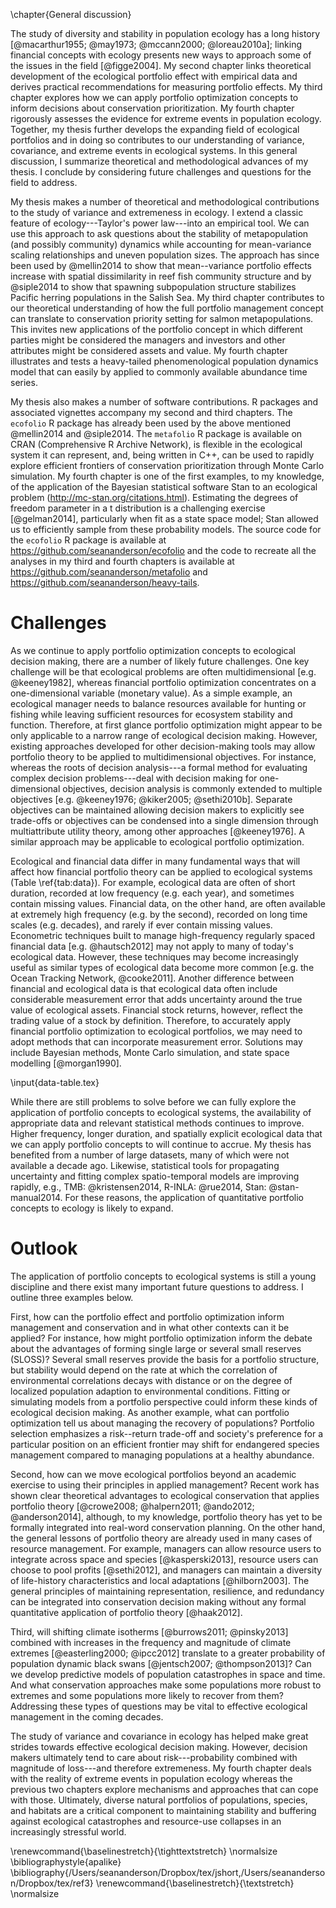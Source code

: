 \chapter{General discussion}

The study of diversity and stability in population ecology has a long history
[@macarthur1955; @may1973; @mccann2000; @loreau2010a]; linking financial
concepts with ecology presents new ways to approach some of the issues in the
field [@figge2004]. My second chapter links theoretical development of the
ecological portfolio effect with empirical data and derives practical
recommendations for measuring portfolio effects. My third chapter explores how
we can apply portfolio optimization concepts to inform decisions about
conservation prioritization. My fourth chapter rigorously assesses the evidence
for extreme events in population ecology. Together, my thesis further develops
  the expanding field of ecological portfolios and in doing so contributes to
  our understanding of variance, covariance, and extreme events in ecological
  systems. In this general discussion, I summarize theoretical and
  methodological advances of my thesis. I conclude by considering future
  challenges and questions for the field to address.

My thesis makes a number of theoretical and methodological contributions to the
study of variance and extremeness in ecology. I extend a classic feature of
ecology---Taylor's power law---into an empirical tool. We can use this approach
to ask questions about the stability of metapopulation (and possibly community)
dynamics while accounting for mean-variance scaling relationships and uneven
population sizes. The approach has since been used by @mellin2014 to show that
mean--variance portfolio effects increase with spatial dissimilarity in reef
fish community structure and by @siple2014 to show that spawning subpopulation
structure stabilizes Pacific herring populations in the Salish Sea. My third
chapter contributes to our theoretical understanding of how the full portfolio
management concept can translate to conservation priority setting for salmon
metapopulations. This invites new applications of the portfolio concept in
which different parties might be considered the managers and investors and
other attributes might be considered assets and value. My fourth chapter
illustrates and tests a heavy-tailed phenomenological population dynamics model
that can easily by applied to commonly available abundance time series.

My thesis also makes a number of software contributions. R packages and
associated vignettes accompany my second and third chapters. The `ecofolio` R
package has already been used by the above mentioned @mellin2014 and
@siple2014. The `metafolio` R package is available on CRAN (Comprehensive R
Archive Network), is flexible in the ecological system it can represent, and,
being written in C++, can be used to rapidly explore efficient frontiers of
conservation prioritization through Monte Carlo simulation. My fourth chapter
is one of the first examples, to my knowledge, of the application of the
Bayesian statistical software Stan to an ecological problem
(<http://mc-stan.org/citations.html>). Estimating the degrees of freedom
parameter in a t distribution is a challenging exercise [@gelman2014],
particularly when fit as a state space model; Stan allowed us to efficiently
sample from these probability models. The source code for the `ecofolio` R
package is available at <https://github.com/seananderson/ecofolio> and the code
to recreate all the analyses in my third and fourth chapters is available at
<https://github.com/seananderson/metafolio> and
<https://github.com/seananderson/heavy-tails>.

# Challenges

As we continue to apply portfolio optimization concepts to ecological decision
making, there are a number of likely future challenges. One key challenge will
be that ecological problems are often multidimensional [e.g. @keeney1982],
whereas financial portfolio optimization concentrates on a one-dimensional
variable (monetary value). As a simple example, an ecological manager needs to
balance resources available for hunting or fishing while leaving sufficient
resources for ecosystem stability and function. Therefore, at first glance
portfolio optimization might appear to be only applicable to a narrow range of
ecological decision making. However, existing approaches developed for other
decision-making tools may allow portfolio theory to be applied to
multidimensional objectives. For instance, whereas the roots of decision
analysis---a formal method for evaluating complex decision problems---deal with
decision making for one-dimensional objectives, decision analysis is commonly
extended to multiple objectives [e.g. @keeney1976; @kiker2005; @sethi2010b].
Separate objectives can be maintained allowing decision makers to explicitly
see trade-offs or objectives can be condensed into a single dimension through
multiattribute utility theory, among other approaches [@keeney1976]. A similar
approach may be applicable to ecological portfolio optimization.

Ecological and financial data differ in many fundamental ways that will affect
how financial portfolio theory can be applied to ecological systems (Table
\ref{tab:data}). For example, ecological data are often of short duration,
recorded at low frequency (e.g. each year), and sometimes contain missing
values. Financial data, on the other hand, are often available at extremely
high frequency (e.g. by the second), recorded on long time scales (e.g.
decades), and rarely if ever contain missing values. Econometric techniques
built to manage high-frequency regularly spaced financial data [e.g.
@hautsch2012] may not apply to many of today's ecological data. However, these
techniques may become increasingly useful as similar types of ecological data
become more common [e.g. the Ocean Tracking Network, @cooke2011]. Another
difference between financial and ecological data is that ecological data often
include considerable measurement error that adds uncertainty around the true
value of ecological assets. Financial stock returns, however, reflect the
trading value of a stock by definition. Therefore, to accurately apply
financial portfolio optimization to ecological portfolios, we may need to adopt
methods that can incorporate measurement error. Solutions may include Bayesian
methods, Monte Carlo simulation, and state space modelling [@morgan1990].

\input{data-table.tex}

While there are still problems to solve before we can fully explore the
application of portfolio concepts to ecological systems, the availability of
appropriate data and relevant statistical methods continues to improve. Higher
frequency, longer duration, and spatially explicit ecological data that we can
apply portfolio concepts to will continue to accrue. My thesis has benefited
from a number of large datasets, many of which were not available a decade ago.
Likewise, statistical tools for propagating uncertainty and fitting complex
spatio-temporal models are improving rapidly, e.g., TMB: @kristensen2014,
R-INLA: @rue2014, Stan: @stan-manual2014. For these reasons, the application of
quantitative portfolio concepts to ecology is likely to expand.

# Outlook

The application of portfolio concepts to ecological systems is still a young
discipline and there exist many important future questions to address. I
outline three examples below.

First, how can the portfolio effect and portfolio optimization inform
management and conservation and in what other contexts can it be applied? For
instance, how might portfolio optimization inform the debate about the
advantages of forming single large or several small reserves (SLOSS)? Several
small reserves provide the basis for a portfolio structure, but stability would
depend on the rate at which the correlation of environmental correlations
decays with distance or on the degree of localized population adaption to
environmental conditions. Fitting or simulating models from a portfolio
perspective could inform these kinds of ecological decision making. As another
example, what can portfolio optimization tell us about managing the recovery of
populations? Portfolio selection emphasizes a risk--return trade-off and
society's preference for a particular position on an efficient frontier may
shift for endangered species management compared to managing populations at a
healthy abundance.

Second, how can we move ecological portfolios beyond an academic exercise to
using their principles in applied management? Recent work has shown clear
theoretical advantages to ecological conservation that applies portfolio theory
[@crowe2008; @halpern2011; @ando2012; @anderson2014], although, to my
knowledge, portfolio theory has yet to be formally integrated into real-word
conservation planning. On the other hand, the general lessons of portfolio
theory are already used in many cases of resource management. For example,
managers can allow resource users to integrate across space and species
[@kasperski2013], resource users can choose to pool profits [@sethi2012], and
managers can maintain a diversity of life-history characteristics and local
adaptations [@hilborn2003]. The general principles of maintaining
representation, resilience, and redundancy can be integrated into conservation
decision making without any formal quantitative application of portfolio theory
[@haak2012].

<!--- for resource users -->
<!--- allow them to integrate across diverse assets-->
<!--- integrate spatially-->
<!--- integrate across species-->
<!--- and maybe even gear types-->
<!--- pooling of rights / profits may help - ITQs, catch pooling cooperatives-->

Third, will shifting climate isotherms [@burrows2011; @pinsky2013] combined
with increases in the frequency and magnitude of climate extremes
[@easterling2000; @ipcc2012] translate to a greater probability of population
dynamic black swans [@jentsch2007; @thompson2013]? Can we develop predictive
models of population catastrophes in space and time. And what conservation
approaches make some populations more robust to extremes and some populations
more likely to recover from them? Addressing these types of questions may be
vital to effective ecological management in the coming decades.

<!--Climate change necessitates that conservation biology focus not just on
    mean changes but also on variability, extreme events, and the synchrony or
    asynchrony of those events [@jentsch2007; @thompson2013]. -->

The study of variance and covariance in ecology has helped make great strides
towards effective ecological decision making. However, decision makers
ultimately tend to care about risk---probability combined with magnitude of
loss---and therefore extremeness. My fourth chapter deals with the reality of
extreme events in population ecology whereas the previous two chapters explore
mechanisms and approaches that can cope with those. Ultimately, diverse natural
portfolios of populations, species, and habitats are a critical component to
maintaining stability and buffering against ecological catastrophes and
resource-use collapses in an increasingly stressful world.

<!--the last chapter underscores...-->

<!--My last chapter focuses on extreme events for individual populations and most of the black swan events I detected were related to climate. While diverse ecological portfolios can buffer variance, they may be particularly well suited to buffer population extremes. To do so, -->

<!--Most of the black swan events I found were extreme events were climate related... a diversity of habitat availability or genetic diversity can help protect against extreme climate as the population has pockets of diverse 'assets'-->


<!--# Recommendations-->

<!--I make the following recommendations:-->

<!--1. Consider whether conservation problems can fit into a portfolio framework. Simultaneously considering how management actions affect mean responses and variability (or risk) of responses is a powerful conservation management tool and can be integrated with decision analysis.-->

<!--2. Portfolio optimization can be applied right now in cases where 'investors', 'assets', and 'reinvestment' concepts are clear and where there are a limited number of objectives to optimize. For example, we can use portfolio optimization to set habitat conservation priorities for salmon populations under climate change uncertainty [@anderson2014].-->

<!--3. A rich area of research is exploring how we can apply portfolio optimization to ecological decision making for systems where data properties differ substantially from financial data. Another important area of applied research is determining how we can operationalize the outputs of ecological portfolio optimization into conservation decisions.-->

<!--4. Even if not used as a research tool, portfolios provide a compelling metaphor to communicate the sometimes-abstract concept of biological diversity and its impact on risk, uncertainty, and variability to conservation managers and the public.-->

\renewcommand{\baselinestretch}{\tighttextstretch}
\normalsize
\bibliographystyle{apalike}
\bibliography{/Users/seananderson/Dropbox/tex/jshort,/Users/seananderson/Dropbox/tex/ref3}
\renewcommand{\baselinestretch}{\textstretch}
\normalsize
